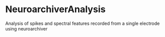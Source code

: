 # NeuroarchiverAnalysis
Analysis of spikes and spectral features recorded from a single electrode using neuroarchiver
